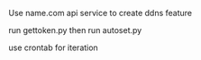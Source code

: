 Use name.com api service to create ddns feature

run gettoken.py then run autoset.py

use crontab for iteration

